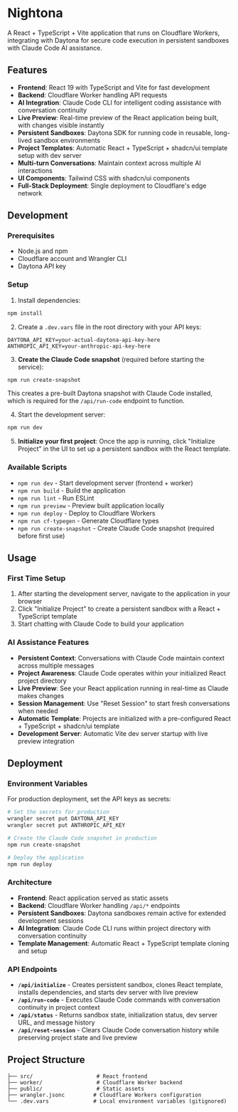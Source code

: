# Nightona

A React + TypeScript + Vite application that runs on Cloudflare Workers, integrating with Daytona for secure code execution in persistent sandboxes with Claude Code AI assistance.

## Features

- **Frontend**: React 19 with TypeScript and Vite for fast development
- **Backend**: Cloudflare Worker handling API requests
- **AI Integration**: Claude Code CLI for intelligent coding assistance with conversation continuity
- **Live Preview**: Real-time preview of the React application being built, with changes visible instantly
- **Persistent Sandboxes**: Daytona SDK for running code in reusable, long-lived sandbox environments
- **Project Templates**: Automatic React + TypeScript + shadcn/ui template setup with dev server
- **Multi-turn Conversations**: Maintain context across multiple AI interactions
- **UI Components**: Tailwind CSS with shadcn/ui components
- **Full-Stack Deployment**: Single deployment to Cloudflare's edge network

## Development

### Prerequisites

- Node.js and npm
- Cloudflare account and Wrangler CLI
- Daytona API key

### Setup

1. Install dependencies:
```bash
npm install
```

2. Create a `.dev.vars` file in the root directory with your API keys:
```
DAYTONA_API_KEY=your-actual-daytona-api-key-here
ANTHROPIC_API_KEY=your-anthropic-api-key-here
```

3. **Create the Claude Code snapshot** (required before starting the service):
```bash
npm run create-snapshot
```
This creates a pre-built Daytona snapshot with Claude Code installed, which is required for the `/api/run-code` endpoint to function.

4. Start the development server:
```bash
npm run dev
```

5. **Initialize your first project**: Once the app is running, click "Initialize Project" in the UI to set up a persistent sandbox with the React template.

### Available Scripts

- `npm run dev` - Start development server (frontend + worker)
- `npm run build` - Build the application
- `npm run lint` - Run ESLint
- `npm run preview` - Preview built application locally
- `npm run deploy` - Deploy to Cloudflare Workers
- `npm run cf-typegen` - Generate Cloudflare types
- `npm run create-snapshot` - Create Claude Code snapshot (required before first use)

## Usage

### First Time Setup
1. After starting the development server, navigate to the application in your browser
2. Click "Initialize Project" to create a persistent sandbox with a React + TypeScript template
3. Start chatting with Claude Code to build your application

### AI Assistance Features
- **Persistent Context**: Conversations with Claude Code maintain context across multiple messages
- **Project Awareness**: Claude Code operates within your initialized React project directory
- **Live Preview**: See your React application running in real-time as Claude makes changes
- **Session Management**: Use "Reset Session" to start fresh conversations when needed
- **Automatic Template**: Projects are initialized with a pre-configured React + TypeScript + shadcn/ui template
- **Development Server**: Automatic Vite dev server startup with live preview integration

## Deployment

### Environment Variables

For production deployment, set the API keys as secrets:

```bash
# Set the secrets for production
wrangler secret put DAYTONA_API_KEY
wrangler secret put ANTHROPIC_API_KEY

# Create the Claude Code snapshot in production
npm run create-snapshot

# Deploy the application
npm run deploy
```

### Architecture

- **Frontend**: React application served as static assets
- **Backend**: Cloudflare Worker handling `/api/*` endpoints
- **Persistent Sandboxes**: Daytona sandboxes remain active for extended development sessions
- **AI Integration**: Claude Code CLI runs within project directory with conversation continuity
- **Template Management**: Automatic React + TypeScript template cloning and setup

### API Endpoints

- **`/api/initialize`** - Creates persistent sandbox, clones React template, installs dependencies, and starts dev server with live preview
- **`/api/run-code`** - Executes Claude Code commands with conversation continuity in project context
- **`/api/status`** - Returns sandbox state, initialization status, dev server URL, and message history
- **`/api/reset-session`** - Clears Claude Code conversation history while preserving project state and live preview

## Project Structure

```
├── src/                    # React frontend
├── worker/                 # Cloudflare Worker backend
├── public/                 # Static assets
├── wrangler.jsonc         # Cloudflare Workers configuration
└── .dev.vars              # Local environment variables (gitignored)
```
